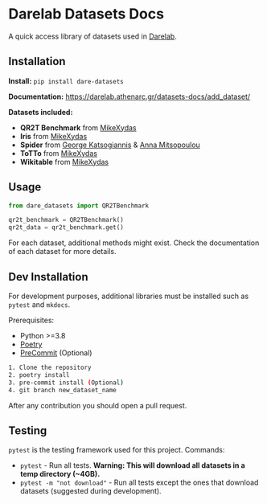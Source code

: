 # Darelab Datasets Docs

A quick access library of datasets used in [Darelab](https://darelab.imsi.athenarc.gr/).

## Installation

**Install:** `pip install dare-datasets`

**Documentation:** https://darelab.athenarc.gr/datasets-docs/add_dataset/

**Datasets included:**

* **QR2T Benchmark** from [MikeXydas](https://github.com/MikeXydas)
* **Iris** from [MikeXydas](https://github.com/MikeXydas)
* **Spider** from [George Katsogiannis](https://github.com/geokats) & [Anna Mitsopoulou](https://github.com/AnnaMitsopoulou)
* **ToTTo** from [MikeXydas](https://github.com/MikeXydas)
* **Wikitable** from [MikeXydas](https://github.com/MikeXydas)


## Usage

```python
from dare_datasets import QR2TBenchmark

qr2t_benchmark = QR2TBenchmark()
qr2t_data = qr2t_benchmark.get()
```

For each dataset, additional methods might exist. Check the documentation of each dataset for
more details.

## Dev Installation

For development purposes, additional libraries must be installed such as `pytest` and `mkdocs`.

Prerequisites:
* Python >=3.8
* [Poetry](https://python-poetry.org/docs/#installation)
* [PreCommit](https://pre-commit.com/#install) (Optional)

```bash
1. Clone the repository
2. poetry install
3. pre-commit install (Optional)
4. git branch new_dataset_name
```

After any contribution you should open a pull request.

## Testing

`pytest` is the testing framework used for this project. Commands:
* `pytest` - Run all tests. **Warning: This will download all datasets in a temp directory (~4GB).**
* `pytest -m "not download"` - Run all tests except the ones that download datasets (suggested during development).
